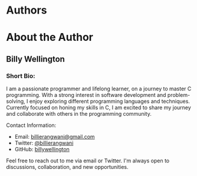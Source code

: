 Authors
=======

# About the Author

## Billy Wellington

### Short Bio:
I am a passionate programmer and lifelong learner, on a journey to master C programming. With a strong interest in software development and problem-solving, I enjoy exploring different programming languages and techniques. Currently focused on honing my skills in C, I am excited to share my journey and collaborate with others in the programming community.

Contact Information:
- Email: billierangwani@gmail.com
- Twitter: [@billierangwani](https://twitter.com/@billierangwani)
- GitHub: [billywellington](https://github.com/YourGitHubUsername)

Feel free to reach out to me via email or Twitter. I'm always open to discussions, collaboration, and new opportunities.
